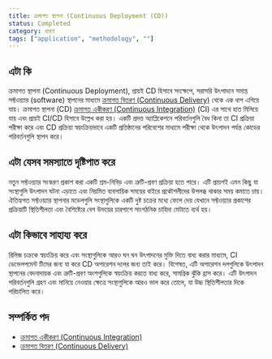```yaml
---
title: ক্রমাগত স্থাপনা (Continuous Deployment (CD))
status: Completed
category: ধারণা
tags: ["application", "methodology", ""]
---
```


## এটা কি

ক্রমাগত স্থাপনা (Continuous Deployment), প্রায়ই CD হিসাবে সংক্ষেপে, সরাসরি উৎপাদনে সমাপ্ত সফ্টওয়্যার (software) স্থাপনের মাধ্যমে [ক্রমাগত বিতরণ (Continuous Delivery)](/bn/continuous-delivery/) থেকে এক ধাপ এগিয়ে যায়।
ক্রমাগত স্থাপনা (CD) [ক্রমাগত একীকরণ (Continuous Integration)](/bn/continuous-integration/) (CI) এর সাথে হাত মিলিয়ে যায় এবং প্রায়ই CI/CD হিসাবে উল্লেখ করা হয়।
একটি প্রদত্ত অ্যাপ্লিকেশনে পরিবর্তনগুলি বৈধ কিনা তা CI প্রক্রিয়া পরীক্ষা করে এবং CD প্রক্রিয়া স্বয়ংক্রিয়ভাবে একটি প্রতিষ্ঠানের পরিবেশের মাধ্যমে পরীক্ষা থেকে উৎপাদন পর্যন্ত কোডের পরিবর্তনগুলি স্থাপন করে।

## এটা যেসব সমস্যাতে দৃষ্টিপাত করে

নতুন সফ্টওয়্যার সংস্করণ প্রকাশ করা একটি শ্রম-নিবিড় এবং ত্রুটি-প্রবণ প্রক্রিয়া হতে পারে।
এটি প্রায়শই এমন কিছু যা সংস্থাগুলি উৎপাদন ঘটনা এড়াতে এবং নিয়মিত ব্যবসায়িক সময়ের বাইরে প্রকৌশলীদের উপলব্ধ থাকার সময় কমাতে চায়।
ঐতিহ্যগত সফ্টওয়্যার স্থাপনার মডেলগুলি সংস্থাগুলিকে একটি দুষ্ট চক্রের মধ্যে ফেলে দেয় যেখানে সফ্টওয়্যার প্রকাশের প্রক্রিয়াটি স্থিতিশীলতা এবং বৈশিষ্ট্যের বেগ উভয়ের চারপাশে সাংগঠনিক চাহিদা মেটাতে ব্যর্থ হয়।

## এটা কিভাবে সাহায্য করে

রিলিজ চক্রকে স্বয়ংক্রিয় করে এবং সংস্থাগুলিকে আরও ঘন ঘন উৎপাদনের মুক্তি দিতে বাধ্য করার মাধ্যমে, CI ডেভেলপমেন্ট টিমের জন্য যা করে CD অপারেশন দলের জন্য তাই করে।
বিশেষত, এটি অপারেশন দলগুলিকে উৎপাদন স্থাপনের বেদনাদায়ক এবং ত্রুটি-প্রবণ অংশগুলিকে স্বয়ংক্রিয় করতে বাধ্য করে, সামগ্রিক ঝুঁকি হ্রাস করে।
এটি উৎপাদন পরিবর্তনগুলি গ্রহণ এবং মানিয়ে নেওয়ার ক্ষেত্রে সংস্থাগুলিকে আরও ভাল করে তোলে, যা উচ্চ স্থিতিশীলতার দিকে পরিচালিত করে।

## সম্পর্কিত পদ

* [ক্রমাগত একীকরণ (Continuous Integration)](/bn/continuous-integration/)
* [ক্রমাগত বিতরণ (Continuous Delivery)](/bn/continuous-delivery/)
